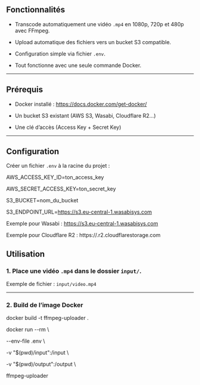 ##  Fonctionnalités

  

- Transcode automatiquement une vidéo `.mp4` en 1080p, 720p et 480p avec FFmpeg.

- Upload automatique des fichiers vers un bucket S3 compatible.

- Configuration simple via fichier `.env`.

- Tout fonctionne avec une seule commande Docker.

  

---

  

##  Prérequis

  

- Docker installé : https://docs.docker.com/get-docker/

- Un bucket S3 existant (AWS S3, Wasabi, Cloudflare R2…)

- Une clé d’accès (Access Key + Secret Key)

  

---

  

##  Configuration

  

Créer un fichier `.env` à la racine du projet :

 

AWS_ACCESS_KEY_ID=ton_access_key

AWS_SECRET_ACCESS_KEY=ton_secret_key

S3_BUCKET=nom_du_bucket

S3_ENDPOINT_URL=https://s3.eu-central-1.wasabisys.com

  

Exemple pour Wasabi : https://s3.eu-central-1.wasabisys.com

Exemple pour Cloudflare R2 : https://<accountid>.r2.cloudflarestorage.com

  

##  Utilisation

  

### 1. Place une vidéo `.mp4` dans le dossier `input/`.

  

Exemple de fichier : `input/video.mp4`

  

---

  

### 2. Build de l’image Docker

  



docker build -t ffmpeg-uploader .



docker run --rm \

--env-file .env \

-v "$(pwd)/input":/input \

-v "$(pwd)/output":/output \

ffmpeg-uploader

